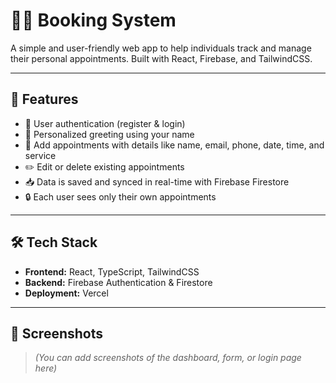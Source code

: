 # 💇‍♀️ Booking System

A simple and user-friendly web app to help individuals track and manage their personal appointments. Built with React, Firebase, and TailwindCSS.

---

## 🚀 Features

- 🔐 User authentication (register & login)
- 👋 Personalized greeting using your name
- 📆 Add appointments with details like name, email, phone, date, time, and service
- ✏️ Edit or delete existing appointments
- 📥 Data is saved and synced in real-time with Firebase Firestore
- 🔒 Each user sees only their own appointments

---

## 🛠️ Tech Stack

- **Frontend:** React, TypeScript, TailwindCSS
- **Backend:** Firebase Authentication & Firestore
- **Deployment:** Vercel 

---

## 📸 Screenshots

> *(You can add screenshots of the dashboard, form, or login page here)*




